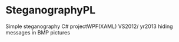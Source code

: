 # SteganographyPL
Simple steganography C# projectWPF(XAML)  VS2012/  yr2013 hiding messages in BMP pictures
